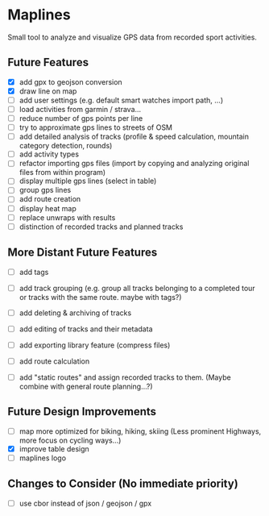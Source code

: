 # Maplines
Small tool to analyze and visualize GPS data from recorded sport activities.

## Future Features
- [x] add gpx to geojson conversion
- [x] draw line on map
- [ ] add user settings (e.g. default smart watches import path, ...)
- [ ] load activities from garmin / strava...
- [ ] reduce number of gps points per line
- [ ] try to approximate gps lines to streets of OSM
- [ ] add detailed analysis of tracks (profile & speed calculation, mountain category detection, rounds)
- [ ] add activity types
- [ ] refactor importing gps files (import by copying and analyzing original files from within program)
- [ ] display multiple gps lines (select in table)
- [ ] group gps lines
- [ ] add route creation
- [ ] display heat map
- [ ] replace unwraps with results
- [ ] distinction of recorded tracks and planned tracks

## More Distant Future Features
- [ ] add tags
- [ ] add track grouping (e.g. group all tracks belonging to a completed tour or tracks with the same route. maybe with tags?)
- [ ] add deleting & archiving of tracks
- [ ] add editing of tracks and their metadata
- [ ] add exporting library feature (compress files)
- [ ] add route calculation
- [ ] add "static routes" and assign recorded tracks to them. (Maybe combine with general route planning...?)


## Future Design Improvements
- [ ] map more optimized for biking, hiking, skiing (Less prominent Highways, more focus on cycling ways...)
- [x] improve table design
- [ ] maplines logo

## Changes to Consider (No immediate priority)
- [ ] use cbor instead of json / geojson / gpx